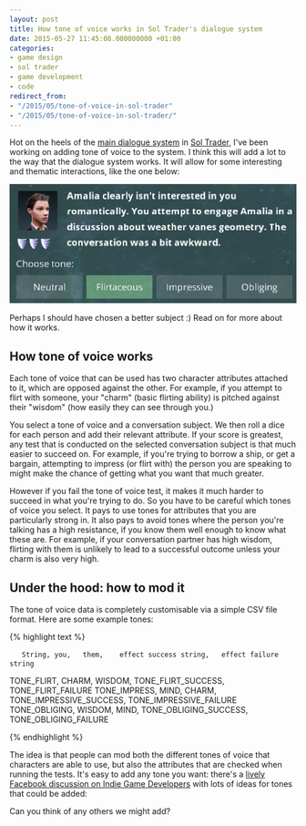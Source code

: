 ```yaml
---
layout: post
title: How tone of voice works in Sol Trader's dialogue system
date: 2015-05-27 11:45:08.000000000 +01:00
categories:
- game design
- sol trader
- game development
- code
redirect_from:
- "/2015/05/tone-of-voice-in-sol-trader"
- "/2015/05/tone-of-voice-in-sol-trader/"
---
```

Hot on the heels of the [main dialogue system](/2015/05/how-dialogue-works-in-sol-trader/) in [Sol Trader](http://soltrader.net), I've been working on adding tone of voice to the system. I think this will add a lot to the way that the dialogue system works. It will allow for some interesting and thematic interactions, like the one below: 

![tone of voice](/assets/img/sol-trader-tone-of-voice.png)

Perhaps I should have chosen a better subject :) Read on for more about how it works. 

## How tone of voice works

Each tone of voice that can be used has two character attributes attached to it, which are opposed against the other. For example, if you attempt to flirt with someone, your "charm" (basic flirting ability) is pitched against their "wisdom" (how easily they can see through you.)

You select a tone of voice and a conversation subject. We then roll a dice for each person and add their relevant attribute. If your score is greatest, any test that is conducted on the selected conversation subject is that much easier to succeed on. For example, if you're trying to borrow a ship, or get a bargain, attempting to impress (or flirt with) the person you are speaking to might make the chance of getting what you want that much greater.

However if you fail the tone of voice test, it makes it much harder to succeed in what you're trying to do. So you have to be careful which tones of voice you select. It pays to use tones for attributes that you are particularly strong in. It also pays to avoid tones where the person you're talking has a high resistance, if you know them well enough to know what these are. For example, if your conversation partner has high wisdom, flirting with them is unlikely to lead to a successful outcome unless your charm is also very high.

## Under the hood: how to mod it

The tone of voice data is completely customisable via a simple CSV file format. Here are some example tones:

{% highlight text %}

       String, you,   them,    effect success string,   effect failure string
   TONE_FLIRT, CHARM,  WISDOM, TONE_FLIRT_SUCCESS,      TONE_FLIRT_FAILURE
 TONE_IMPRESS, MIND,   CHARM,  TONE_IMPRESSIVE_SUCCESS, TONE_IMPRESSIVE_FAILURE
TONE_OBLIGING, WISDOM, MIND,   TONE_OBLIGING_SUCCESS,   TONE_OBLIGING_FAILURE

{% endhighlight %}

The idea is that people can mod both the different tones of voice that characters are able to use, but also the attributes that are checked when running the tests. It's easy to add any tone you want: there's a [lively Facebook discussion on Indie Game Developers](https://www.facebook.com/groups/8117041572/permalink/10152769863491573/) with lots of ideas for tones that could be added:

Can you think of any others we might add?
